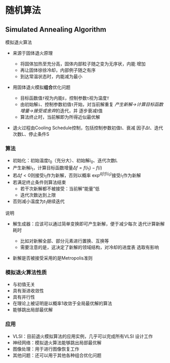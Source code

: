 #	随机算法

##	Simulated Annealing Algorithm

模拟退火算法

-	来源于固体退火原理
	-	将固体加热至充分高，固体内部粒子随之变为无序状，内能
		增加
	-	再让固体徐徐冷却，内部例子随之有序
	-	到达常温状态时，内能减为最小

-	用固体退火模拟**组合**优化问题
	-	目标函数值`f`视为内能`E`，控制参数`t`视为温度`T`
	-	由初始解`i`、控制参数初值`t`开始，对当前解重复
		*产生新解->计算目标函数增量->接受或舍弃*的迭代，并
		逐步衰减t值
	-	算法终止时，当前解即为所得近似最优解

-	退火过程由Cooling Schedule控制，包括控制参数初值t、衰减
	因子$\Delta t$、迭代次数L、停止条件S

###	算法

-	初始化：初始温度$t_0$（充分大）、初始解$i_0$、迭代次数L
-	产生新解$i_1$，计算目标函数增量$\Delta f=f(i_1)-f(i)$
-	若$\Delta f<0$则接受$i_1$作为新解，否则以概率
	$\exp^{\Delta f/f(i_0)}$接受$i_1$作为新解
-	若满足终止条件则算法结束
	-	若干次新解都不被接受：当前解“能量”低
	-	迭代次数达到上限
-	否则减小温度为$t_1$继续迭代

说明

-	解生成器：应该可以通过简单变换即可产生新解，便于减少每次
	迭代计算新解耗时
	-	比如对新解全部、部分元素进行置换、互换等
	-	需要注意的是，这决定了新解的领域结构，对冷却的进度表
		选取有影响

-	新解是否被接受采用的是Metropolis准则

###	模拟退火算法性质

-	与初值无关
-	具有渐进收敛性
-	具有并行性
-	在理论上被证明是以概率1收敛于全局最优解的算法
-	能够跳出局部最优解

###	应用

-	VLSI：目前退火模拟算法的应用实例，几乎可以完成所有VLSI
	设计工作
-	神经网络：模拟退火算法能够跳出局部最优解
-	图像处理：用于进行图像恢复工作
-	其他问题：还可以用于其他各种组合优化问题



